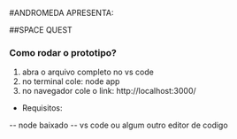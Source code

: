 #ANDROMEDA APRESENTA:

##SPACE QUEST

### Como rodar o prototipo?

1. abra o arquivo completo no vs code
2. no terminal cole: node app
3. no navegador cole o link: http://localhost:3000/

- Requisitos:
 
-- node baixado
-- vs code ou algum outro editor de codigo

